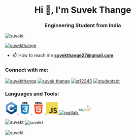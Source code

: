 <h1 align="center">Hi 👋, I'm Suvek Thange</h1>
<h3 align="center">Engineering Student from India</h3>

<p align="left"> <img src="https://komarev.com/ghpvc/?username=suvekt&label=Profile%20views&color=0e75b6&style=flat" alt="suvekt" /> </p>

<p align="left"> <a href="https://twitter.com/suvekthange" target="blank"><img src="https://img.shields.io/twitter/follow/suvekthange?logo=twitter&style=for-the-badge" alt="suvekthange" /></a> </p>

- 📫 How to reach me **suvekthange27@gmail.com**

<h3 align="left">Connect with me:</h3>
<p align="left">
<a href="https://twitter.com/suvekthange" target="blank"><img align="center" src="https://raw.githubusercontent.com/rahuldkjain/github-profile-readme-generator/master/src/images/icons/Social/twitter.svg" alt="suvekthange" height="30" width="40" /></a>
<a href="https://linkedin.com/in/suvek thange" target="blank"><img align="center" src="https://raw.githubusercontent.com/rahuldkjain/github-profile-readme-generator/master/src/images/icons/Social/linked-in-alt.svg" alt="suvek thange" height="30" width="40" /></a>
<a href="https://www.leetcode.com/st12345" target="blank"><img align="center" src="https://raw.githubusercontent.com/rahuldkjain/github-profile-readme-generator/master/src/images/icons/Social/leet-code.svg" alt="st12345" height="30" width="40" /></a>
<a href="https://auth.geeksforgeeks.org/user/studentsbt" target="blank"><img align="center" src="https://raw.githubusercontent.com/rahuldkjain/github-profile-readme-generator/master/src/images/icons/Social/geeks-for-geeks.svg" alt="studentsbt" height="30" width="40" /></a>
</p>

<h3 align="left">Languages and Tools:</h3>
<p align="left"> <a href="https://www.w3schools.com/cpp/" target="_blank" rel="noreferrer"> <img src="https://raw.githubusercontent.com/devicons/devicon/master/icons/cplusplus/cplusplus-original.svg" alt="cplusplus" width="40" height="40"/> </a> <a href="https://www.w3schools.com/css/" target="_blank" rel="noreferrer"> <img src="https://raw.githubusercontent.com/devicons/devicon/master/icons/css3/css3-original-wordmark.svg" alt="css3" width="40" height="40"/> </a> <a href="https://www.w3.org/html/" target="_blank" rel="noreferrer"> <img src="https://raw.githubusercontent.com/devicons/devicon/master/icons/html5/html5-original-wordmark.svg" alt="html5" width="40" height="40"/> </a> <a href="https://developer.mozilla.org/en-US/docs/Web/JavaScript" target="_blank" rel="noreferrer"> <img src="https://raw.githubusercontent.com/devicons/devicon/master/icons/javascript/javascript-original.svg" alt="javascript" width="40" height="40"/> </a> <a href="https://www.mathworks.com/" target="_blank" rel="noreferrer"> <img src="https://upload.wikimedia.org/wikipedia/commons/2/21/Matlab_Logo.png" alt="matlab" width="40" height="40"/> </a> <a href="https://www.mysql.com/" target="_blank" rel="noreferrer"> <img src="https://raw.githubusercontent.com/devicons/devicon/master/icons/mysql/mysql-original-wordmark.svg" alt="mysql" width="40" height="40"/> </a> </p>

<p><img align="left" src="https://github-readme-stats.vercel.app/api/top-langs?username=suvekt&show_icons=true&locale=en&layout=compact" alt="suvekt" /></p>

<p>&nbsp;<img align="center" src="https://github-readme-stats.vercel.app/api?username=suvekt&show_icons=true&locale=en" alt="suvekt" /></p>

<p><img align="center" src="https://github-readme-streak-stats.herokuapp.com/?user=suvekt&" alt="suvekt" /></p>
